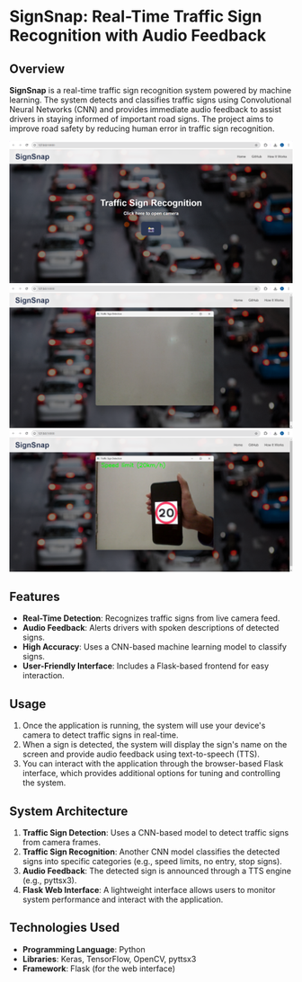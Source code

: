 # SignSnap: Real-Time Traffic Sign Recognition with Audio Feedback

## Overview
**SignSnap** is a real-time traffic sign recognition system powered by machine learning. The system detects and classifies traffic signs using Convolutional Neural Networks (CNN) and provides immediate audio feedback to assist drivers in staying informed of important road signs. The project aims to improve road safety by reducing human error in traffic sign recognition.


![Project Screenshot](./screenshots/s1.png)
![Project Screenshot](./screenshots/s2.png)
![Project Screenshot](./screenshots/s3.png)

## Features
- **Real-Time Detection**: Recognizes traffic signs from live camera feed.
- **Audio Feedback**: Alerts drivers with spoken descriptions of detected signs.
- **High Accuracy**: Uses a CNN-based machine learning model to classify signs.
- **User-Friendly Interface**: Includes a Flask-based frontend for easy interaction.

## Usage

1. Once the application is running, the system will use your device's camera to detect traffic signs in real-time.
2. When a sign is detected, the system will display the sign's name on the screen and provide audio feedback using text-to-speech (TTS).
3. You can interact with the application through the browser-based Flask interface, which provides additional options for tuning and controlling the system.

## System Architecture

1. **Traffic Sign Detection**: Uses a CNN-based model to detect traffic signs from camera frames.
2. **Traffic Sign Recognition**: Another CNN model classifies the detected signs into specific categories (e.g., speed limits, no entry, stop signs).
3. **Audio Feedback**: The detected sign is announced through a TTS engine (e.g., pyttsx3).
4. **Flask Web Interface**: A lightweight interface allows users to monitor system performance and interact with the application.

## Technologies Used
- **Programming Language**: Python
- **Libraries**: Keras, TensorFlow, OpenCV, pyttsx3
- **Framework**: Flask (for the web interface)

